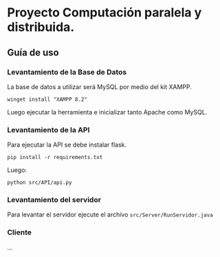# Proyecto Computación paralela y distribuida.

## Guía de uso

### Levantamiento de la Base de Datos

La base de datos a utilizar será MySQL por medio del kit XAMPP.
```
winget install "XAMPP 8.2"
```

Luego ejecutar la herramienta e inicializar tanto Apache como MySQL.

### Levantamiento de la API

Para ejecutar la API se debe instalar flask.

```
pip install -r requirements.txt
```

Luego:

```
python src/API/api.py
```

### Levantamiento del servidor

Para levantar el servidor ejecute el archivo `src/Server/RunServidor.java`

### Cliente

...